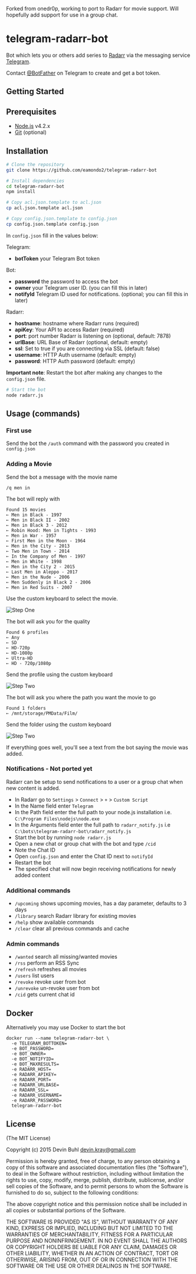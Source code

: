 Forked from onedr0p, working to port to Radarr for movie support. Will hopefully add support for use in a group chat. 

# telegram-radarr-bot

Bot which lets you or others add series to [Radarr](https://radarr.video/) via the messaging service [Telegram](https://telegram.org/).

Contact [@BotFather](http://telegram.me/BotFather) on Telegram to create and get a bot token.

Getting Started
---------------

## Prerequisites
- [Node.js](http://nodejs.org) v4.2.x
- [Git](https://git-scm.com/downloads) (optional)

## Installation

```bash
# Clone the repository
git clone https://github.com/eamondo2/telegram-radarr-bot
```

```bash
# Install dependencies
cd telegram-radarr-bot
npm install
```

```bash
# Copy acl.json.template to acl.json
cp acl.json.template acl.json
```

```bash
# Copy config.json.template to config.json
cp config.json.template config.json
```

In `config.json` fill in the values below:

Telegram:
- **botToken** your Telegram Bot token

Bot:
- **password** the password to access the bot
- **owner** your Telegram user ID. (you can fill this in later)
- **notifyId** Telegram ID used for notifications. (optional; you can fill this in later)

Radarr:
- **hostname**: hostname where Radarr runs (required)
- **apiKey**: Your API to access Radarr (required)
- **port**: port number Radarr is listening on (optional, default: 7878)
- **urlBase**: URL Base of Radarr (optional, default: empty)
- **ssl**: Set to true if you are connecting via SSL (default: false)
- **username**: HTTP Auth username (default: empty)
- **password**: HTTP Auth password (default: empty)

**Important note**: Restart the bot after making any changes to the `config.json` file.

```bash
# Start the bot
node radarr.js
```

## Usage (commands)

### First use
Send the bot the `/auth` command with the password you created in `config.json`

### Adding a Movie

Send the bot a message with the movie name

`/q men in`

The bot will reply with

```
Found 15 movies 
➸ Men in Black - 1997
➸ Men in Black II - 2002
➸ Men in Black 3 - 2012
➸ Robin Hood: Men in Tights - 1993
➸ Men in War - 1957
➸ First Men in the Moon - 1964
➸ Men in the City - 2013
➸ Two Men in Town - 2014
➸ In the Company of Men - 1997
➸ Men in White - 1998
➸ Men in the City 2 - 2015
➸ Last Men in Aleppo - 2017
➸ Men in the Nude - 2006
➸ Men Suddenly in Black 2 - 2006
➸ Men in Red Suits - 2007
```

Use the custom keyboard to select the movie.

![Step One](https://raw.githubusercontent.com/onedr0p/telegram-radarr-bot/master/examples/step_1.png)

The bot will ask you for the quality

```
Found 6 profiles
➸ Any
➸ SD
➸ HD-720p
➸ HD-1080p
➸ Ultra-HD
➸ HD - 720p/1080p

```

Send the profile using the custom keyboard

![Step Two](https://raw.githubusercontent.com/onedr0p/telegram-radarr-bot/master/examples/step_2.png)

The bot will ask you where the path you want the movie to go

```
Found 1 folders
➸ /mnt/storage/PMData/Film/
```

Send the folder using the custom keyboard

![Step Two](https://raw.githubusercontent.com/onedr0p/telegram-radarr-bot/master/examples/step_3.png)



If everything goes well, you'll see a text from the bot saying the movie was added.

### Notifications - Not ported yet
Radarr can be setup to send notifications to a user or a group chat when new content is added.  

* In Radarr go to `Settings` > `Connect` > `+` > `Custom Script`
* In the Name field enter `Telegram`
* In the Path field enter the full path to your node.js installation i.e. `C:\Program Files\nodejs\node.exe`
* In the Arguments field enter the full path to `radarr_notify.js` i.e `C:\bots\telegram-radarr-bot\radarr_notify.js`
* Start the bot by running `node radarr.js`
* Open a new chat or group chat with the bot and type `/cid` 
* Note the Chat ID
* Open `config.json` and enter the Chat ID next to `notifyId`
* Restart the bot
* The specified chat will now begin receiving notifications for newly added content


### Additional commands
* `/upcoming` shows upcoming movies, has a day parameter, defaults to 3 days
* `/library` search Radarr library for existing movies
* `/help` show available commands
* `/clear` clear all previous commands and cache

### Admin commands
* `/wanted` search all missing/wanted movies
* `/rss` perform an RSS Sync
* `/refresh` refreshes all movies
* `/users` list users
* `/revoke` revoke user from bot
* `/unrevoke` un-revoke user from bot
* `/cid` gets current chat id

## Docker
Alternatively you may use Docker to start the bot
```
docker run --name telegram-radarr-bot \
  -e TELEGRAM_BOTTOKEN=
  -e BOT_PASSWORD=
  -e BOT_OWNER=
  -e BOT_NOTIFYID=
  -e BOT_MAXRESULTS=
  -e RADARR_HOST=
  -e RADARR_APIKEY=
  -e RADARR_PORT=
  -e RADARR_URLBASE=
  -e RADARR_SSL=
  -e RADARR_USERNAME=
  -e RADARR_PASSWORD=
  telegram-radarr-bot
```



## License
(The MIT License)

Copyright (c) 2015 Devin Buhl <devin.kray@gmail.com>

Permission is hereby granted, free of charge, to any person obtaining
a copy of this software and associated documentation files (the
"Software"), to deal in the Software without restriction, including
without limitation the rights to use, copy, modify, merge, publish,
distribute, sublicense, and/or sell copies of the Software, and to
permit persons to whom the Software is furnished to do so, subject to
the following conditions:

The above copyright notice and this permission notice shall be
included in all copies or substantial portions of the Software.

THE SOFTWARE IS PROVIDED "AS IS", WITHOUT WARRANTY OF ANY KIND,
EXPRESS OR IMPLIED, INCLUDING BUT NOT LIMITED TO THE WARRANTIES OF
MERCHANTABILITY, FITNESS FOR A PARTICULAR PURPOSE AND
NONINFRINGEMENT. IN NO EVENT SHALL THE AUTHORS OR COPYRIGHT HOLDERS BE
LIABLE FOR ANY CLAIM, DAMAGES OR OTHER LIABILITY, WHETHER IN AN ACTION
OF CONTRACT, TORT OR OTHERWISE, ARISING FROM, OUT OF OR IN CONNECTION
WITH THE SOFTWARE OR THE USE OR OTHER DEALINGS IN THE SOFTWARE.
